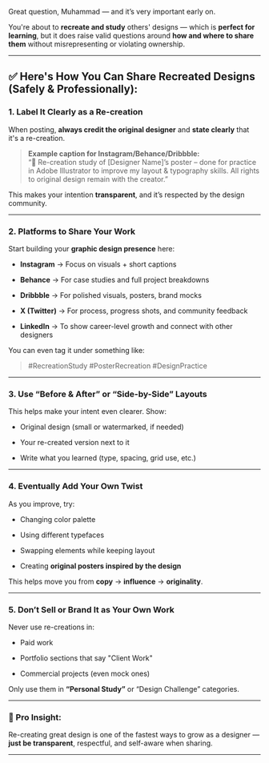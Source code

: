 Great question, Muhammad — and it’s very important early on.

You're about to **recreate and study** others' designs — which is **perfect for learning**, but it does raise valid questions around **how and where to share them** without misrepresenting or violating ownership.

---

## ✅ Here's How You Can Share Recreated Designs (Safely & Professionally):

### 1. **Label It Clearly as a Re-creation**

When posting, **always credit the original designer** and **state clearly** that it's a re-creation.

> **Example caption for Instagram/Behance/Dribbble:**  
> “🎨 Re-creation study of [Designer Name]’s poster – done for practice in Adobe Illustrator to improve my layout & typography skills. All rights to original design remain with the creator.”

This makes your intention **transparent**, and it’s respected by the design community.

---

### 2. **Platforms to Share Your Work**

Start building your **graphic design presence** here:

- **Instagram** → Focus on visuals + short captions
    
- **Behance** → For case studies and full project breakdowns
    
- **Dribbble** → For polished visuals, posters, brand mocks
    
- **X (Twitter)** → For process, progress shots, and community feedback
    
- **LinkedIn** → To show career-level growth and connect with other designers
    

You can even tag it under something like:

> #RecreationStudy #PosterRecreation #DesignPractice

---

### 3. **Use “Before & After” or “Side-by-Side” Layouts**

This helps make your intent even clearer. Show:

- Original design (small or watermarked, if needed)
    
- Your re-created version next to it
    
- Write what you learned (type, spacing, grid use, etc.)
    

---

### 4. **Eventually Add Your Own Twist**

As you improve, try:

- Changing color palette
    
- Using different typefaces
    
- Swapping elements while keeping layout
    
- Creating **original posters inspired by the design**
    

This helps move you from **copy** → **influence** → **originality**.

---

### 5. **Don’t Sell or Brand It as Your Own Work**

Never use re-creations in:

- Paid work
    
- Portfolio sections that say "Client Work"
    
- Commercial projects (even mock ones)
    

Only use them in **“Personal Study”** or “Design Challenge” categories.

---

### 🧠 Pro Insight:

Re-creating great design is one of the fastest ways to grow as a designer — **just be transparent**, respectful, and self-aware when sharing.

---
